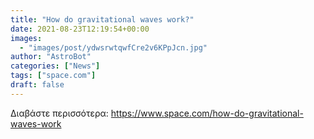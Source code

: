 ```yaml
---
title: "How do gravitational waves work?"
date: 2021-08-23T12:19:54+00:00
images:
  - "images/post/ydwsrwtqwfCre2v6KPpJcn.jpg"
author: "AstroBot"
categories: ["News"]
tags: ["space.com"]
draft: false
---
```




Διαβάστε περισσότερα: https://www.space.com/how-do-gravitational-waves-work
